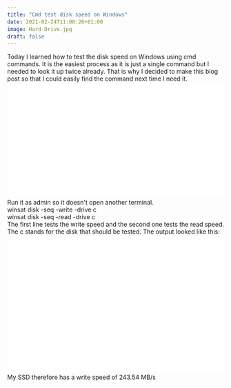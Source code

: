 ```yaml
---
title: "Cmd test disk speed on Windows"
date: 2021-02-24T11:08:26+01:00
image: Hard-Drive.jpg
draft: false
---
```


Today I learned how to test the disk speed on Windows using cmd commands. It is the easiest process as it is just a single command but I needed to look it up twice already.
That is why I decided to make this blog post so that I could easily find the command next time I need it.
![Command snippet](CmdTestDiskSpeed.svg)
Run it as admin so it doesn't open another terminal.  
winsat disk -seq -write -drive c  
winsat disk -seq -read -drive c  
The first line tests the write speed and the second one tests the read speed. The c stands for the disk that should be tested. The output looked like this:
![example output](CmdDiskSpeedOutput.svg)
My SSD therefore has a write speed of 243.54 MB/s
